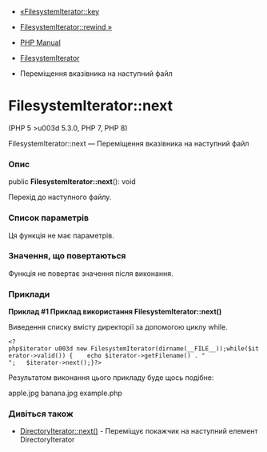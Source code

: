 - [«FilesystemIterator::key](filesystemiterator.key.md)
- [FilesystemIterator::rewind »](filesystemiterator.rewind.md)

- [PHP Manual](index.md)
- [FilesystemIterator](class.filesystemiterator.md)
- Переміщення вказівника на наступний файл

# FilesystemIterator::next

(PHP 5 \>u003d 5.3.0, PHP 7, PHP 8)

FilesystemIterator::next — Переміщення вказівника на наступний файл

### Опис

public **FilesystemIterator::next**(): void

Перехід до наступного файлу.

### Список параметрів

Ця функція не має параметрів.

### Значення, що повертаються

Функція не повертає значення після виконання.

### Приклади

**Приклад #1 Приклад використання **FilesystemIterator::next()****

Виведення списку вмісту директорії за допомогою циклу while.

` <?php$iterator u003d new FilesystemIterator(dirname(__FILE__));while($iterator->valid()) {    echo $iterator->getFilename() . "
";   $iterator->next();}?> `

Результатом виконання цього прикладу буде щось подібне:

apple.jpg
banana.jpg
example.php

### Дивіться також

- [DirectoryIterator::next()](directoryiterator.next.md) -
Переміщує покажчик на наступний елемент DirectoryIterator
